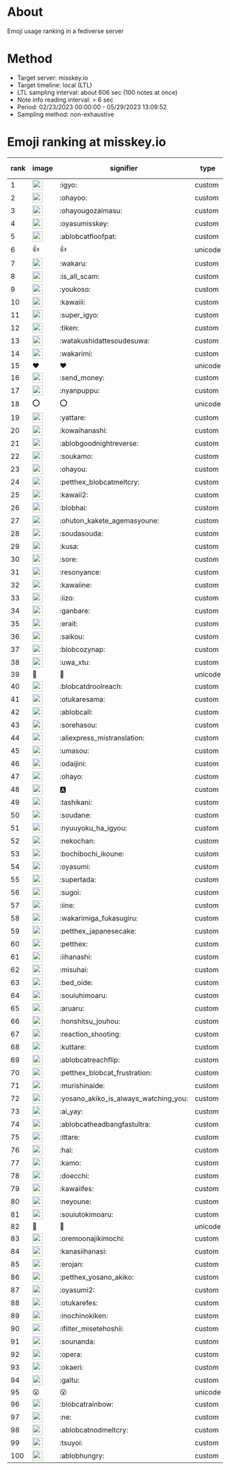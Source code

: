 # About
Emoji usage ranking in a fediverse server

# Method
- Target server: misskey.io
- Target timeline: local (LTL)
- LTL sampling interval: about 606 sec (100 notes at once)
- Note info reading interval: > 6 sec
- Period: 02/23/2023 00:00:00 - 05/29/2023 13:09:52 
- Sampling method: non-exhaustive

# Emoji ranking at misskey.io

|rank|image|signifier|type|frequency score|
|----|----|----|----|----|
|1|<img height="24" src="https://misskey.io/emoji/igyo.webp">|:igyo:|custom|94076|
|2|<img height="24" src="https://misskey.io/emoji/ohayoo.webp">|:ohayoo:|custom|74554|
|3|<img height="24" src="https://misskey.io/emoji/ohayougozaimasu.webp">|:ohayougozaimasu:|custom|38546|
|4|<img height="24" src="https://misskey.io/emoji/oyasumisskey.webp">|:oyasumisskey:|custom|37166|
|5|<img height="24" src="https://misskey.io/emoji/ablobcatfloofpat.webp">|:ablobcatfloofpat:|custom|26668|
|6|👍|👍|unicode|23718|
|7|<img height="24" src="https://misskey.io/emoji/wakaru.webp">|:wakaru:|custom|23631|
|8|<img height="24" src="https://misskey.io/emoji/is_all_scam.webp">|:is_all_scam:|custom|22530|
|9|<img height="24" src="https://misskey.io/emoji/youkoso.webp">|:youkoso:|custom|18107|
|10|<img height="24" src="https://misskey.io/emoji/kawaiii.webp">|:kawaiii:|custom|16881|
|11|<img height="24" src="https://misskey.io/emoji/super_igyo.webp">|:super_igyo:|custom|16738|
|12|<img height="24" src="https://misskey.io/emoji/tiken.webp">|:tiken:|custom|13629|
|13|<img height="24" src="https://misskey.io/emoji/watakushidattesoudesuwa.webp">|:watakushidattesoudesuwa:|custom|13001|
|14|<img height="24" src="https://misskey.io/emoji/wakarimi.webp">|:wakarimi:|custom|12820|
|15|❤|❤|unicode|12786|
|16|<img height="24" src="https://misskey.io/emoji/send_money.webp">|:send_money:|custom|12760|
|17|<img height="24" src="https://misskey.io/emoji/nyanpuppu.webp">|:nyanpuppu:|custom|12512|
|18|⭕|⭕|unicode|11826|
|19|<img height="24" src="https://misskey.io/emoji/yattare.webp">|:yattare:|custom|11680|
|20|<img height="24" src="https://misskey.io/emoji/kowaihanashi.webp">|:kowaihanashi:|custom|11161|
|21|<img height="24" src="https://misskey.io/emoji/ablobgoodnightreverse.webp">|:ablobgoodnightreverse:|custom|10156|
|22|<img height="24" src="https://misskey.io/emoji/soukamo.webp">|:soukamo:|custom|8856|
|23|<img height="24" src="https://misskey.io/emoji/ohayou.webp">|:ohayou:|custom|8707|
|24|<img height="24" src="https://misskey.io/emoji/petthex_blobcatmeltcry.webp">|:petthex_blobcatmeltcry:|custom|8228|
|25|<img height="24" src="https://misskey.io/emoji/kawaii2.webp">|:kawaii2:|custom|8227|
|26|<img height="24" src="https://misskey.io/emoji/blobhai.webp">|:blobhai:|custom|8157|
|27|<img height="24" src="https://misskey.io/emoji/ohuton_kakete_agemasyoune.webp">|:ohuton_kakete_agemasyoune:|custom|7577|
|28|<img height="24" src="https://misskey.io/emoji/soudasouda.webp">|:soudasouda:|custom|7531|
|29|<img height="24" src="https://misskey.io/emoji/kusa.webp">|:kusa:|custom|6958|
|30|<img height="24" src="https://misskey.io/emoji/sore.webp">|:sore:|custom|6867|
|31|<img height="24" src="https://misskey.io/emoji/resonyance.webp">|:resonyance:|custom|6813|
|32|<img height="24" src="https://misskey.io/emoji/kawaiine.webp">|:kawaiine:|custom|6569|
|33|<img height="24" src="https://misskey.io/emoji/iizo.webp">|:iizo:|custom|6377|
|34|<img height="24" src="https://misskey.io/emoji/ganbare.webp">|:ganbare:|custom|6118|
|35|<img height="24" src="https://misskey.io/emoji/erait.webp">|:erait:|custom|5998|
|36|<img height="24" src="https://misskey.io/emoji/saikou.webp">|:saikou:|custom|5964|
|37|<img height="24" src="https://misskey.io/emoji/blobcozynap.webp">|:blobcozynap:|custom|5572|
|38|<img height="24" src="https://misskey.io/emoji/uwa_xtu.webp">|:uwa_xtu:|custom|5394|
|39|🎉|🎉|unicode|5313|
|40|<img height="24" src="https://misskey.io/emoji/blobcatdroolreach.webp">|:blobcatdroolreach:|custom|5238|
|41|<img height="24" src="https://misskey.io/emoji/otukaresama.webp">|:otukaresama:|custom|5189|
|42|<img height="24" src="https://misskey.io/emoji/ablobcall.webp">|:ablobcall:|custom|5156|
|43|<img height="24" src="https://misskey.io/emoji/sorehasou.webp">|:sorehasou:|custom|5153|
|44|<img height="24" src="https://misskey.io/emoji/aliexpress_mistranslation.webp">|:aliexpress_mistranslation:|custom|5118|
|45|<img height="24" src="https://misskey.io/emoji/umasou.webp">|:umasou:|custom|5042|
|46|<img height="24" src="https://misskey.io/emoji/odaijini.webp">|:odaijini:|custom|5017|
|47|<img height="24" src="https://misskey.io/emoji/ohayo.webp">|:ohayo:|custom|4869|
|48|<img height="24" src="https://misskey.io/emoji/a.webp">|:a:|custom|4776|
|49|<img height="24" src="https://misskey.io/emoji/tashikani.webp">|:tashikani:|custom|4714|
|50|<img height="24" src="https://misskey.io/emoji/soudane.webp">|:soudane:|custom|4695|
|51|<img height="24" src="https://misskey.io/emoji/nyuuyoku_ha_igyou.webp">|:nyuuyoku_ha_igyou:|custom|4682|
|52|<img height="24" src="https://misskey.io/emoji/nekochan.webp">|:nekochan:|custom|4603|
|53|<img height="24" src="https://misskey.io/emoji/bochibochi_ikoune.webp">|:bochibochi_ikoune:|custom|4385|
|54|<img height="24" src="https://misskey.io/emoji/oyasumi.webp">|:oyasumi:|custom|4376|
|55|<img height="24" src="https://misskey.io/emoji/supertada.webp">|:supertada:|custom|4322|
|56|<img height="24" src="https://misskey.io/emoji/sugoi.webp">|:sugoi:|custom|3958|
|57|<img height="24" src="https://misskey.io/emoji/iine.webp">|:iine:|custom|3954|
|58|<img height="24" src="https://misskey.io/emoji/wakarimiga_fukasugiru.webp">|:wakarimiga_fukasugiru:|custom|3881|
|59|<img height="24" src="https://misskey.io/emoji/petthex_japanesecake.webp">|:petthex_japanesecake:|custom|3805|
|60|<img height="24" src="https://misskey.io/emoji/petthex.webp">|:petthex:|custom|3772|
|61|<img height="24" src="https://misskey.io/emoji/iihanashi.webp">|:iihanashi:|custom|3763|
|62|<img height="24" src="https://misskey.io/emoji/misuhai.webp">|:misuhai:|custom|3750|
|63|<img height="24" src="https://misskey.io/emoji/bed_oide.webp">|:bed_oide:|custom|3734|
|64|<img height="24" src="https://misskey.io/emoji/souiuhimoaru.webp">|:souiuhimoaru:|custom|3708|
|65|<img height="24" src="https://misskey.io/emoji/aruaru.webp">|:aruaru:|custom|3668|
|66|<img height="24" src="https://misskey.io/emoji/honshitsu_jouhou.webp">|:honshitsu_jouhou:|custom|3624|
|67|<img height="24" src="https://misskey.io/emoji/reaction_shooting.webp">|:reaction_shooting:|custom|3509|
|68|<img height="24" src="https://misskey.io/emoji/kuttare.webp">|:kuttare:|custom|3296|
|69|<img height="24" src="https://misskey.io/emoji/ablobcatreachflip.webp">|:ablobcatreachflip:|custom|3238|
|70|<img height="24" src="https://misskey.io/emoji/petthex_blobcat_frustration.webp">|:petthex_blobcat_frustration:|custom|3150|
|71|<img height="24" src="https://misskey.io/emoji/murishinaide.webp">|:murishinaide:|custom|3121|
|72|<img height="24" src="https://misskey.io/emoji/yosano_akiko_is_always_watching_you.webp">|:yosano_akiko_is_always_watching_you:|custom|3062|
|73|<img height="24" src="https://misskey.io/emoji/ai_yay.webp">|:ai_yay:|custom|2945|
|74|<img height="24" src="https://misskey.io/emoji/ablobcatheadbangfastultra.webp">|:ablobcatheadbangfastultra:|custom|2851|
|75|<img height="24" src="https://misskey.io/emoji/ittare.webp">|:ittare:|custom|2848|
|76|<img height="24" src="https://misskey.io/emoji/hai.webp">|:hai:|custom|2846|
|77|<img height="24" src="https://misskey.io/emoji/kamo.webp">|:kamo:|custom|2837|
|78|<img height="24" src="https://misskey.io/emoji/doecchi.webp">|:doecchi:|custom|2824|
|79|<img height="24" src="https://misskey.io/emoji/kawaiifes.webp">|:kawaiifes:|custom|2822|
|80|<img height="24" src="https://misskey.io/emoji/neyoune.webp">|:neyoune:|custom|2803|
|81|<img height="24" src="https://misskey.io/emoji/souiutokimoaru.webp">|:souiutokimoaru:|custom|2757|
|82|🤔|🤔|unicode|2720|
|83|<img height="24" src="https://misskey.io/emoji/oremoonajikimochi.webp">|:oremoonajikimochi:|custom|2718|
|84|<img height="24" src="https://misskey.io/emoji/kanasiihanasi.webp">|:kanasiihanasi:|custom|2701|
|85|<img height="24" src="https://misskey.io/emoji/erojan.webp">|:erojan:|custom|2654|
|86|<img height="24" src="https://misskey.io/emoji/petthex_yosano_akiko.webp">|:petthex_yosano_akiko:|custom|2636|
|87|<img height="24" src="https://misskey.io/emoji/oyasumi2.webp">|:oyasumi2:|custom|2631|
|88|<img height="24" src="https://misskey.io/emoji/otukarefes.webp">|:otukarefes:|custom|2601|
|89|<img height="24" src="https://misskey.io/emoji/inochinokiken.webp">|:inochinokiken:|custom|2547|
|90|<img height="24" src="https://misskey.io/emoji/ifilter_misetehoshii.webp">|:ifilter_misetehoshii:|custom|2517|
|91|<img height="24" src="https://misskey.io/emoji/sounanda.webp">|:sounanda:|custom|2441|
|92|<img height="24" src="https://misskey.io/emoji/opera.webp">|:opera:|custom|2398|
|93|<img height="24" src="https://misskey.io/emoji/okaeri.webp">|:okaeri:|custom|2390|
|94|<img height="24" src="https://misskey.io/emoji/galtu.webp">|:galtu:|custom|2353|
|95|😮|😮|unicode|2286|
|96|<img height="24" src="https://misskey.io/emoji/blobcatrainbow.webp">|:blobcatrainbow:|custom|2284|
|97|<img height="24" src="https://misskey.io/emoji/ne.webp">|:ne:|custom|2273|
|98|<img height="24" src="https://misskey.io/emoji/ablobcatnodmeltcry.webp">|:ablobcatnodmeltcry:|custom|2234|
|99|<img height="24" src="https://misskey.io/emoji/tsuyoi.webp">|:tsuyoi:|custom|2146|
|100|<img height="24" src="https://misskey.io/emoji/ablobhungry.webp">|:ablobhungry:|custom|2125|
